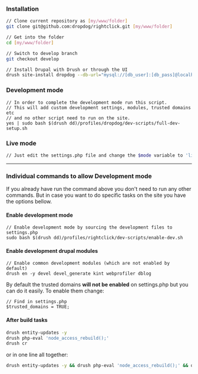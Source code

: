 ### Installation


```bash
// Clone current repository as [my/www/folder]
git clone git@github.com:dropdog/rightclick.git [my/www/folder]

// Get into the folder
cd [my/www/folder]

// Switch to develop branch
git checkout develop

// Install Drupal with Drush or through the UI
drush site-install dropdog --db-url="mysql://[db_user]:[db_pass]@localhost/[db_name]" --account-name="admin" --account-pass="admin"
```

### Development mode

```
// In order to complete the development mode run this script.
// This will add custom development settings, modules, trusted domains etc
// and no other script need to run on the site.
yes | sudo bash $(drush dd)/profiles/dropdog/dev-scripts/full-dev-setup.sh

```

### Live mode

```bash
// Just edit the settings.php file and change the $mode variable to 'live'
```

-------------

### Individual commands to allow Development mode

If you already have run the command above you don't need to run any other commands.
But in case you want to do specific tasks on the site you have the options bellow.

#### Enable development mode

```
// Enable development mode by sourcing the development files to settings.php
sudo bash $(drush dd)/profiles/rightclick/dev-scripts/enable-dev.sh
````

#### Enable development drupal modules

```
// Enable common development modules (which are not enabled by default)
drush en -y devel devel_generate kint webprofiler dblog
````

By default the trusted domains **will not be enabled** on settings.php but you can do it easily.
To enable them change:

```
// Find in settings.php
$trusted_domains = TRUE;
```

#### After build tasks

```bash
drush entity-updates -y
drush php-eval 'node_access_rebuild();'
drush cr
```

or in one line all together:

```bash
drush entity-updates -y && drush php-eval 'node_access_rebuild();' && drush cr
```
